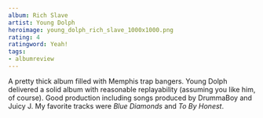 ```yaml
---
album: Rich Slave
artist: Young Dolph
heroimage: young_dolph_rich_slave_1000x1000.png
rating: 4
ratingword: Yeah!
tags:
- albumreview
---
```

A pretty thick album filled with Memphis trap bangers. Young Dolph delivered a solid album with reasonable replayability (assuming you like him, of course). Good production including songs produced by DrummaBoy and Juicy J. My favorite tracks were *Blue Diamonds* and *To By Honest*.
